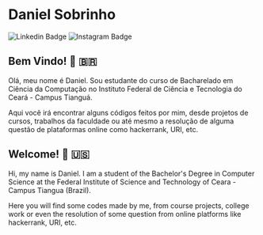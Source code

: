 # Daniel Sobrinho

![Linkedin Badge](https://img.shields.io/badge/-Daniel%20Sobrinho-informational?style=flat-square&logo=linkedin&link=http://www.linkedin.com/in/danielsobrinho1911)
![Instagram Badge](https://img.shields.io/badge/-@daniel__sobrinho-informational?style=flat-square&logo=instagram&link=https://www.instagram.com/daniel_sobrinho/&logoColor=FFFFFF)

## Bem Vindo! :wave: :brazil:
Olá, meu nome é Daniel. Sou estudante do curso de Bacharelado em Ciência da Computação no Instituto Federal de Ciência e Tecnologia do Ceará - Campus Tianguá.

Aqui você irá encontrar alguns códigos feitos por mim, desde projetos de cursos, trabalhos da faculdade ou até mesmo a resolução de alguma questão de plataformas online como hackerrank, URI, etc.

## Welcome! :wave: :us:
Hi, my name is Daniel. I am a student of the Bachelor's Degree in Computer Science at the Federal Institute of Science and Technology of Ceara - Campus Tiangua (Brazil).

Here you will find some codes made by me, from course projects, college work or even the resolution of some question from online platforms like hackerrank, URI, etc.
